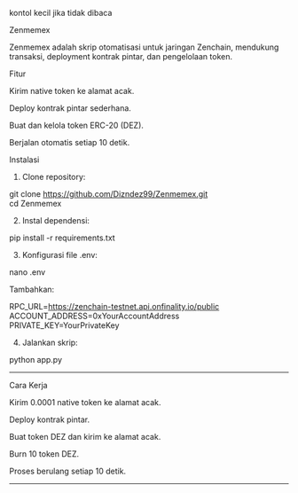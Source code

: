 kontol kecil jika tidak dibaca

Zenmemex

Zenmemex adalah skrip otomatisasi untuk jaringan Zenchain, mendukung transaksi, deployment kontrak pintar, dan pengelolaan token.

Fitur

Kirim native token ke alamat acak.

Deploy kontrak pintar sederhana.

Buat dan kelola token ERC-20 (DEZ).

Berjalan otomatis setiap 10 detik.


Instalasi

1. Clone repository:

git clone https://github.com/Dizndez99/Zenmemex.git  
cd Zenmemex


2. Instal dependensi:

pip install -r requirements.txt


3. Konfigurasi file .env:

nano .env

Tambahkan:

RPC_URL=https://zenchain-testnet.api.onfinality.io/public  
ACCOUNT_ADDRESS=0xYourAccountAddress  
PRIVATE_KEY=YourPrivateKey


4. Jalankan skrip:

python app.py




---

Cara Kerja

Kirim 0.0001 native token ke alamat acak.

Deploy kontrak pintar.

Buat token DEZ dan kirim ke alamat acak.

Burn 10 token DEZ.

Proses berulang setiap 10 detik.



---

